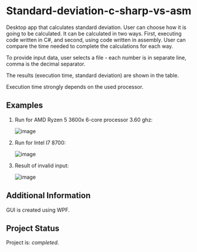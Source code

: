 # Standard-deviation-c-sharp-vs-asm
Desktop app that calculates standard deviation. User can choose how it is going to be calculated. It can be calculated in two ways. First, executing code written in C#, and second, using code written in assembly. User can compare the time needed to complete the calculations for each way. 

To provide input data, user selects a file - each number is in separate line, comma is the decimal separator. 

The results (execution time, standard deviation) are shown in the table.

Execution time strongly depends on the used processor.

## Examples
1. Run for AMD Ryzen 5 3600x 6-core processor 3.60 ghz:

   ![image](https://github.com/kosmolub01/Standard-deviation-c-sharp-vs-asm/assets/72302279/fb6c016d-b7de-4313-a2c9-320bf76aedd7)

2. Run for Intel I7 8700:

   ![image](https://github.com/kosmolub01/Standard-deviation-c-sharp-vs-asm/assets/72302279/9a892534-ee65-4708-bef5-f5436c6140e9)

3. Result of invalid input:

   ![image](https://github.com/kosmolub01/Standard-deviation-c-sharp-vs-asm/assets/72302279/d26a9c06-19f5-405e-9637-710b719e98c3)

## Additional Information
GUI is created using WPF.

## Project Status
Project is: _completed_.
